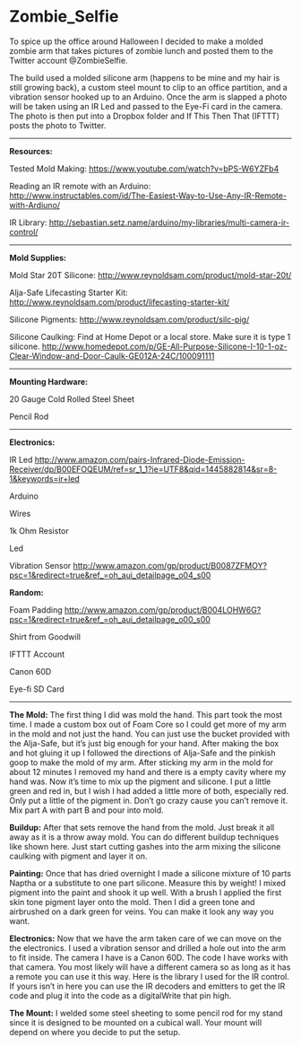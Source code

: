 # Zombie_Selfie

To spice up the office around Halloween I decided to make a molded zombie arm that takes pictures of zombie lunch and posted them to the Twitter account @ZombieSelfie.  

The build used a molded silicone arm (happens to be mine and my hair is still growing back), a custom steel mount to clip to an office partition, and a vibration sensor hooked up to an Arduino. Once the arm is slapped a photo will be taken using an IR Led and passed to the Eye-Fi card in the camera. The photo is then put into a Dropbox folder and If This Then That (IFTTT) posts the photo to Twitter.

----------
<strong> Resources:</strong> 

Tested Mold Making: https://www.youtube.com/watch?v=bPS-W6YZFb4

Reading an IR remote with an Arduino: http://www.instructables.com/id/The-Easiest-Way-to-Use-Any-IR-Remote-with-Ardiuno/

IR Library: http://sebastian.setz.name/arduino/my-libraries/multi-camera-ir-control/

----------
<strong> Mold Supplies:</strong> 

Mold Star 20T Silicone:
http://www.reynoldsam.com/product/mold-star-20t/

Alja-Safe Lifecasting Starter Kit:
http://www.reynoldsam.com/product/lifecasting-starter-kit/


Silicone Pigments:
http://www.reynoldsam.com/product/silc-pig/


Silicone Caulking:
Find at Home Depot or a local store. Make sure it is type 1 silicone.
http://www.homedepot.com/p/GE-All-Purpose-Silicone-I-10-1-oz-Clear-Window-and-Door-Caulk-GE012A-24C/100091111

----------
<strong> Mounting Hardware:</strong>

20 Gauge Cold Rolled Steel Sheet

Pencil Rod

----------
<strong> Electronics:</strong> 

IR Led
http://www.amazon.com/pairs-Infrared-Diode-Emission-Receiver/dp/B00EFOQEUM/ref=sr_1_1?ie=UTF8&qid=1445882814&sr=8-1&keywords=ir+led

Arduino

Wires

1k Ohm Resistor

Led

Vibration Sensor
http://www.amazon.com/gp/product/B0087ZFMOY?psc=1&redirect=true&ref_=oh_aui_detailpage_o04_s00

<strong> Random:</strong> 

Foam Padding
http://www.amazon.com/gp/product/B004LOHW6G?psc=1&redirect=true&ref_=oh_aui_detailpage_o00_s00


Shirt from Goodwill

IFTTT Account

Canon 60D

Eye-fi SD Card

----------

<strong> The Mold:</strong> 
The first thing I did was mold the hand. This part took the most time. I made a custom box out of Foam Core so I could get more of my arm in the mold and not just the hand. You can just use the bucket provided with the Alja-Safe, but it’s just big enough for your hand.
After making the box and hot gluing it up I followed the directions of Alja-Safe and the pinkish goop to make the mold of my arm. After sticking my arm in the mold for about 12 minutes I removed my hand and there is a empty cavity where my hand was. Now it’s time to mix up the pigment and silicone. I put a little green and red in, but I wish I had added a little more of both, especially red. Only put a little of the pigment in. Don’t go crazy cause you can’t remove it. Mix part A with part B and pour into mold.


<strong> Buildup:</strong> 
After that sets remove the hand from the mold. Just break it all away as it is a throw away mold. You can do different buildup techniques like shown here. Just start cutting gashes into the arm mixing the silicone caulking with pigment and layer it on. 


<strong> Painting:</strong> 
Once that has dried overnight I made a silicone mixture of 10 parts Naptha or a substitute to one part silicone. Measure this by weight! I mixed pigment into the paint and shook it up well. With a brush I applied the first skin tone pigment layer onto the mold. Then I did a green tone and airbrushed on a dark green for veins. You can make it look any way you want.


<strong> Electronics:</strong> 
Now that we have the arm taken care of we can move on the the electronics. I used a vibration sensor and drilled a hole out into the arm to fit inside. The camera I have is a Canon 60D. The code I have works with that camera. You most likely will have a different camera so as long as it has a remote you can use it this way. Here is the library I used for the IR control. If yours isn’t in here you can use the IR decoders and emitters to get the IR code and plug it into the code as a digitalWrite that pin high.


<strong> The Mount:</strong> 
I welded some steel sheeting to some pencil rod for my stand since it is designed to be mounted on a cubical wall. Your mount will depend on where you decide to put the setup. 




